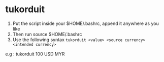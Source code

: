 # tukorduit
 
1) Put the script inside your $HOME/.bashrc, append it anywhere as you like
2) Then run source $HOME/.bashrc
3) Use the following syntax `tukorduit <value> <source currency> <intended currency>` 

e.g : tukorduit 100 USD MYR


